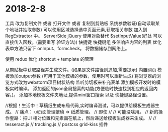 # 2018-2-8
工具   改为复制文件  或者 打开文件 或者 复制到剪贴板
系统参数验证(自动读取某个地址并抽取参数)
    可以使用区域选择选中页面元素,获取相关参数 加入到 RegExtractor 中。
    ServerSide jQuery
使用对象替代 $setInputValue(好处 可以直接传入函数。(需要重写 验证方法))
快捷键
快捷键组
多倍响应内容的列表
优化表单方法只留下 onInput、formcheck。
将数据储存到网络上。

使用 redux 优化 shortcut + template 的管理

从剪贴板中获取路径并生成文件。(如果是文件路径则追加,需要提示)
内置网页
模板添加output参数 (可用于其他模板的参数，使用时可以重新生成)
将浏览器的浏览方式改为webstorm项目树状结构
监听剪切板来补充表单
添加模板开发时的模板实时编译。
添加返回的json全局搜索的功能(方便临时快速找到相应的返回内容。)。
添加本地模板文件夹地址,提供mini窗口搜索 以及 快捷键路径设置。

//根据！生活中！草稿纸生成布局代码,实时编译测试，可以提供给模板生成器生成。
//    痛点： ui页面管理繁琐 => 纸质管理。
//        即使
//
//     可能没啥用。
//     新的操作套路：把UI 相对位置和元素画在纸上，然后递送给模板生成器来生成。
//
//     tesseract.js
//     tracking.js
//     postcss grid-kiss 插件